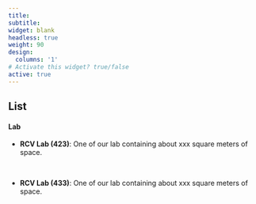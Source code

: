 ```yaml
---
title:
subtitle:
widget: blank
headless: true
weight: 90
design:
  columns: '1'
# Activate this widget? true/false
active: true
---
```

## List
#### Lab
- **RCV Lab (423)**: One of our lab containing about xxx square meters of space.

<br>

- **RCV Lab (433)**: One of our lab containing about xxx square meters of space.


